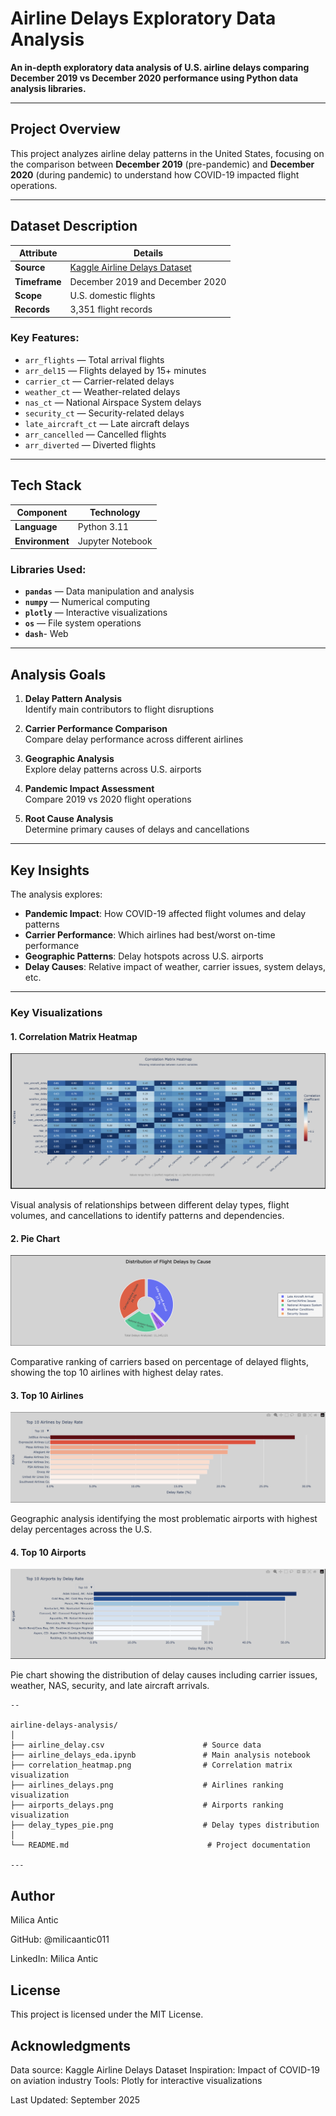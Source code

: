 # Airline Delays Exploratory Data Analysis

**An in-depth exploratory data analysis of U.S. airline delays comparing December 2019 vs December 2020 performance using Python data analysis libraries.**

---

## Project Overview

This project analyzes airline delay patterns in the United States, focusing on the comparison between **December 2019** (pre-pandemic) and **December 2020** (during pandemic) to understand how COVID-19 impacted flight operations.

---

##  Dataset Description

| **Attribute** | **Details** |
|--------------|------------|
| **Source** | [Kaggle Airline Delays Dataset](https://www.kaggle.com/) |
| **Timeframe** | December 2019 and December 2020 |
| **Scope** | U.S. domestic flights |
| **Records** | 3,351 flight records |

### **Key Features:**
- `arr_flights` — Total arrival flights
- `arr_del15` — Flights delayed by 15+ minutes
- `carrier_ct` — Carrier-related delays
- `weather_ct` — Weather-related delays
- `nas_ct` — National Airspace System delays
- `security_ct` — Security-related delays
- `late_aircraft_ct` — Late aircraft delays
- `arr_cancelled` — Cancelled flights
- `arr_diverted` — Diverted flights

---

##  Tech Stack

| **Component** | **Technology** |
|--------------|---------------|
| **Language** | Python 3.11 |
| **Environment** | Jupyter Notebook |

### **Libraries Used:**
- **`pandas`** — Data manipulation and analysis
- **`numpy`** — Numerical computing
- **`plotly`** — Interactive visualizations
- **`os`** — File system operations
- **`dash`**- Web 

---

## Analysis Goals

1. **Delay Pattern Analysis**  
   Identify main contributors to flight disruptions

2. **Carrier Performance Comparison**  
   Compare delay performance across different airlines

3. **Geographic Analysis**  
   Explore delay patterns across U.S. airports

4. **Pandemic Impact Assessment**  
   Compare 2019 vs 2020 flight operations

5. **Root Cause Analysis**  
   Determine primary causes of delays and cancellations

---

##  Key Insights

The analysis explores:
- **Pandemic Impact**: How COVID-19 affected flight volumes and delay patterns
- **Carrier Performance**: Which airlines had best/worst on-time performance
- **Geographic Patterns**: Delay hotspots across U.S. airports
- **Delay Causes**: Relative impact of weather, carrier issues, system delays, etc.

---



### Key Visualizations

#### 1. Correlation Matrix Heatmap
![Correlation Heatmap](Correlation%20Matrix%20Heatmap.png)

Visual analysis of relationships between different delay types, flight volumes, and cancellations to identify patterns and dependencies.

#### 2. Pie Chart
![Pie Chart](Pie%20chart.png)


Comparative ranking of carriers based on percentage of delayed flights, showing the top 10 airlines with highest delay rates.

#### 3. Top 10 Airlines
![Top 10 Airlines](Top%2010%20Airlines.png)


Geographic analysis identifying the most problematic airports with highest delay percentages across the U.S.


#### 4. Top 10 Airports
![Top 10 Airports](Top%2010%20Airports.png)

Pie chart showing the distribution of delay causes including carrier issues, weather, NAS, security, and late aircraft arrivals.





```
--

airline-delays-analysis/
│
├── airline_delay.csv                      # Source data
├── airline_delays_eda.ipynb               # Main analysis notebook
├── correlation_heatmap.png                # Correlation matrix visualization
├── airlines_delays.png                    # Airlines ranking visualization
├── airports_delays.png                    # Airports ranking visualization
├── delay_types_pie.png                    # Delay types distribution                      
│  
└── README.md                               # Project documentation

---
```

## Author
Milica Antic

GitHub: @milicaantic011


LinkedIn: Milica Antic

## License
This project is licensed under the MIT License.

## Acknowledgments

Data source: Kaggle Airline Delays Dataset
Inspiration: Impact of COVID-19 on aviation industry
Tools: Plotly for interactive visualizations


Last Updated: September 2025




